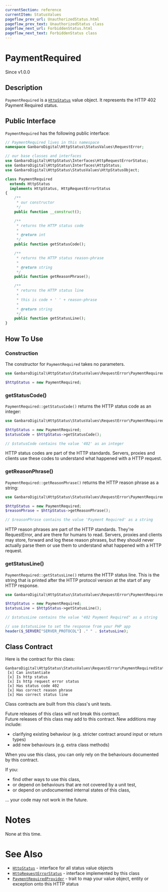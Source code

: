 ```yaml
---
currentSection: reference
currentItem: StatusValues
pageflow_prev_url: UnauthorizedStatus.html
pageflow_prev_text: UnauthorizedStatus class
pageflow_next_url: ForbiddenStatus.html
pageflow_next_text: ForbiddenStatus class
---
```


# PaymentRequired

<div class="callout info">
Since v1.0.0
</div>

## Description

`PaymentRequired` is a [`HttpStatus`](../Interfaces/HttpStatus.html) value object. It represents the HTTP 402 Payment Required status.

## Public Interface

`PaymentRequired` has the following public interface:

```php
// PaymentRequired lives in this namespace
namespace GanbaroDigital\HttpStatus\StatusValues\RequestError;

// our base classes and interfaces
use GanbaroDigital\HttpStatus\Interfaces\HttpRequestErrorStatus;
use GanbaroDigital\HttpStatus\Interfaces\HttpStatus;
use GanbaroDigital\HttpStatus\StatusValues\HttpStatusObject;

class PaymentRequired
  extends HttpStatus
  implements HttpStatus, HttpRequestErrorStatus
{
    /**
     * our constructor
     */
    public function __construct();

    /**
     * returns the HTTP status code
     *
     * @return int
     */
    public function getStatusCode();

    /**
     * returns the HTTP status reason-phrase
     *
     * @return string
     */
    public function getReasonPhrase();

    /**
     * returns the HTTP status line
     *
     * this is code + ' ' + reason-phrase
     *
     * @return string
     */
    public function getStatusLine();
}
```

## How To Use

### Construction

The constructor for `PaymentRequired` takes no parameters.

```php
use GanbaroDigital\HttpStatus\StatusValues\RequestError\PaymentRequired;

$httpStatus = new PaymentRequired;
```

### getStatusCode()

`PaymentRequired::getStatusCode()` returns the HTTP status code as an integer:

```php
use GanbaroDigital\HttpStatus\StatusValues\RequestError\PaymentRequired;

$httpStatus = new PaymentRequired;
$statusCode = $httpStatus->getStatusCode();

// $statusCode contains the value '402' as an integer
```

HTTP status codes are part of the HTTP standards. Servers, proxies and clients use these codes to understand what happened with a HTTP request.

### getReasonPhrase()

`PaymentRequired::getReasonPhrase()` returns the HTTP reason phrase as a string:

```php
use GanbaroDigital\HttpStatus\StatusValues\RequestError\PaymentRequired;

$httpStatus = new PaymentRequired;
$reasonPhrase = $httpStatus->getReasonPhrase();

// $reasonPhrase contains the value 'Payment Required' as a string
```

HTTP reason phrases are part of the HTTP standards. They're RequestError, and are there for humans to read. Servers, proxies and clients may store, forward and log these reason phrases, but they should never actually parse them or use them to understand what happened with a HTTP request.

### getStatusLine()

`PaymentRequired::getStatusLine()` returns the HTTP status line. This is the string that is printed after the HTTP protocol version at the start of any HTTP response.

```php
use GanbaroDigital\HttpStatus\StatusValues\RequestError\PaymentRequired;

$httpStatus = new PaymentRequired;
$statusLine = $httpStatus->getStatusLine();

// $statusLine contains the value "402 Payment Required" as a string

// use $statusLine to set the response from your PHP app
header($_SERVER["SERVER_PROTOCOL"] ." " . $statusLine);
```

## Class Contract

Here is the contract for this class:

    GanbaroDigital\HttpStatus\StatusValues\RequestError\PaymentRequiredStatus
     [x] Can instantiate
     [x] Is http status
     [x] Is http request error status
     [x] Has status code 402
     [x] Has correct reason phrase
     [x] Has correct status line

Class contracts are built from this class's unit tests.

<div class="callout success">
Future releases of this class will not break this contract.
</div>

<div class="callout info" markdown="1">
Future releases of this class may add to this contract. New additions may include:

* clarifying existing behaviour (e.g. stricter contract around input or return types)
* add new behaviours (e.g. extra class methods)
</div>

<div class="callout warning" markdown="1">
When you use this class, you can only rely on the behaviours documented by this contract.

If you:

* find other ways to use this class,
* or depend on behaviours that are not covered by a unit test,
* or depend on undocumented internal states of this class,

... your code may not work in the future.
</div>

# Notes

None at this time.

# See Also

* [`HttpStatus`](../Interfaces/HttpStatus.html) - interface for all status value objects
* [`HttpRequestErrorStatus`](../Interfaces/HttpRequestErrorStatus.html) - interface implemented by this class
* [`PaymentRequiredProvider`](../StatusProviders/PaymentRequiredProvider.html) - trait to map your value object, entity or exception onto this HTTP status
